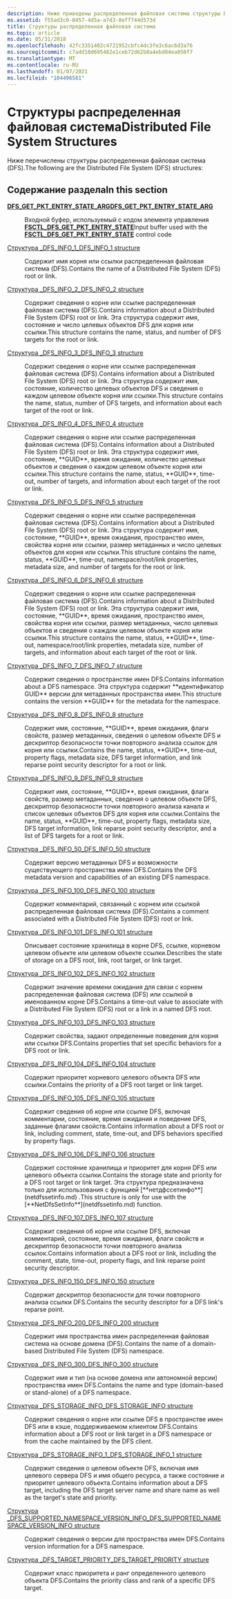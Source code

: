 ```yaml
---
description: Ниже приведены распределенная файловая система структуры DFS.
ms.assetid: f55ad3c0-0457-4d5a-a7d3-8eff744d573d
title: Структуры распределенная файловая система
ms.topic: article
ms.date: 05/31/2018
ms.openlocfilehash: 42fc3351402c4721952cbfc4dc3fe3c6ac6d3a76
ms.sourcegitcommit: c7add10d695482e1ceb72d62b8a4ebd84ea050f7
ms.translationtype: MT
ms.contentlocale: ru-RU
ms.lasthandoff: 01/07/2021
ms.locfileid: "104496581"
---
```

# <a name="distributed-file-system-structures"></a><span data-ttu-id="fb5ab-103">Структуры распределенная файловая система</span><span class="sxs-lookup"><span data-stu-id="fb5ab-103">Distributed File System Structures</span></span>

<span data-ttu-id="fb5ab-104">Ниже перечислены структуры распределенная файловая система (DFS).</span><span class="sxs-lookup"><span data-stu-id="fb5ab-104">The following are the Distributed File System (DFS) structures:</span></span>

## <a name="in-this-section"></a><span data-ttu-id="fb5ab-105">Содержание раздела</span><span class="sxs-lookup"><span data-stu-id="fb5ab-105">In this section</span></span>

<dl> <dt>

[<span data-ttu-id="fb5ab-106">**DFS_GET_PKT_ENTRY_STATE_ARG**</span><span class="sxs-lookup"><span data-stu-id="fb5ab-106">**DFS_GET_PKT_ENTRY_STATE_ARG**</span></span>](/windows/win32/api/lmdfs/ns-lmdfs-dfs_get_pkt_entry_state_arg)
</dt> <dd>

<span data-ttu-id="fb5ab-107">Входной буфер, используемый с кодом элемента управления [**FSCTL_DFS_GET_PKT_ENTRY_STATE**](fsctl-dfs-get-pkt-entry-state.md)</span><span class="sxs-lookup"><span data-stu-id="fb5ab-107">Input buffer used with the [**FSCTL_DFS_GET_PKT_ENTRY_STATE**](fsctl-dfs-get-pkt-entry-state.md) control code</span></span>
</dd> <dt>

[<span data-ttu-id="fb5ab-108">Структура _DFS_INFO_1</span><span class="sxs-lookup"><span data-stu-id="fb5ab-108">_DFS_INFO_1 structure</span></span>](/windows/desktop/api/lmdfs/ns-lmdfs-dfs_info_1)
</dt> <dd>
<span data-ttu-id="fb5ab-109">Содержит имя корня или ссылки распределенная файловая система (DFS).</span><span class="sxs-lookup"><span data-stu-id="fb5ab-109">Contains the name of a Distributed File System (DFS) root or link.</span></span>

</dd> <dt>

[<span data-ttu-id="fb5ab-110">Структура _DFS_INFO_2</span><span class="sxs-lookup"><span data-stu-id="fb5ab-110">_DFS_INFO_2 structure</span></span>](/windows/desktop/api/lmdfs/ns-lmdfs-dfs_info_2)
</dt> <dd>
<span data-ttu-id="fb5ab-111">Содержит сведения о корне или ссылке распределенная файловая система (DFS).</span><span class="sxs-lookup"><span data-stu-id="fb5ab-111">Contains information about a Distributed File System (DFS) root or link.</span></span> <span data-ttu-id="fb5ab-112">Эта структура содержит имя, состояние и число целевых объектов DFS для корня или ссылки.</span><span class="sxs-lookup"><span data-stu-id="fb5ab-112">This structure contains the name, status, and number of DFS targets for the root or link.</span></span>

</dd> <dt>

[<span data-ttu-id="fb5ab-113">Структура _DFS_INFO_3</span><span class="sxs-lookup"><span data-stu-id="fb5ab-113">_DFS_INFO_3 structure</span></span>](/windows/desktop/api/lmdfs/ns-lmdfs-dfs_info_3)
</dt> <dd>
<span data-ttu-id="fb5ab-114">Содержит сведения о корне или ссылке распределенная файловая система (DFS).</span><span class="sxs-lookup"><span data-stu-id="fb5ab-114">Contains information about a Distributed File System (DFS) root or link.</span></span> <span data-ttu-id="fb5ab-115">Эта структура содержит имя, состояние, количество целевых объектов DFS и сведения о каждом целевом объекте корня или ссылки.</span><span class="sxs-lookup"><span data-stu-id="fb5ab-115">This structure contains the name, status, number of DFS targets, and information about each target of the root or link.</span></span>

</dd> <dt>

[<span data-ttu-id="fb5ab-116">Структура _DFS_INFO_4</span><span class="sxs-lookup"><span data-stu-id="fb5ab-116">_DFS_INFO_4 structure</span></span>](/windows/desktop/api/lmdfs/ns-lmdfs-dfs_info_4)
</dt> <dd>
<span data-ttu-id="fb5ab-117">Содержит сведения о корне или ссылке распределенная файловая система (DFS).</span><span class="sxs-lookup"><span data-stu-id="fb5ab-117">Contains information about a Distributed File System (DFS) root or link.</span></span> <span data-ttu-id="fb5ab-118">Эта структура содержит имя, состояние, **GUID**, время ожидания, количество целевых объектов и сведения о каждом целевом объекте корня или ссылки.</span><span class="sxs-lookup"><span data-stu-id="fb5ab-118">This structure contains the name, status, **GUID**, time-out, number of targets, and information about each target of the root or link.</span></span>

</dd> <dt>

[<span data-ttu-id="fb5ab-119">Структура _DFS_INFO_5</span><span class="sxs-lookup"><span data-stu-id="fb5ab-119">_DFS_INFO_5 structure</span></span>](/windows/desktop/api/lmdfs/ns-lmdfs-dfs_info_5)
</dt> <dd>
<span data-ttu-id="fb5ab-120">Содержит сведения о корне или ссылке распределенная файловая система (DFS).</span><span class="sxs-lookup"><span data-stu-id="fb5ab-120">Contains information about a Distributed File System (DFS) root or link.</span></span> <span data-ttu-id="fb5ab-121">Эта структура содержит имя, состояние, **GUID**, время ожидания, пространство имен, свойства корня или ссылки, размер метаданных и число целевых объектов для корня или ссылки.</span><span class="sxs-lookup"><span data-stu-id="fb5ab-121">This structure contains the name, status, **GUID**, time-out, namespace/root/link properties, metadata size, and number of targets for the root or link.</span></span>

</dd> <dt>

[<span data-ttu-id="fb5ab-122">Структура _DFS_INFO_6</span><span class="sxs-lookup"><span data-stu-id="fb5ab-122">_DFS_INFO_6 structure</span></span>](/windows/desktop/api/lmdfs/ns-lmdfs-dfs_info_6)
</dt> <dd>
<span data-ttu-id="fb5ab-123">Содержит сведения о корне или ссылке распределенная файловая система (DFS).</span><span class="sxs-lookup"><span data-stu-id="fb5ab-123">Contains information about a Distributed File System (DFS) root or link.</span></span> <span data-ttu-id="fb5ab-124">Эта структура содержит имя, состояние, **GUID**, время ожидания, пространство имен, свойства корня или ссылки, размер метаданных, число целевых объектов и сведения о каждом целевом объекте корня или ссылки.</span><span class="sxs-lookup"><span data-stu-id="fb5ab-124">This structure contains the name, status, **GUID**, time-out, namespace/root/link properties, metadata size, number of targets, and information about each target of the root or link.</span></span>

</dd> <dt>

[<span data-ttu-id="fb5ab-125">Структура _DFS_INFO_7</span><span class="sxs-lookup"><span data-stu-id="fb5ab-125">_DFS_INFO_7 structure</span></span>](/windows/desktop/api/lmdfs/ns-lmdfs-dfs_info_7)
</dt> <dd>
<span data-ttu-id="fb5ab-126">Содержит сведения о пространстве имен DFS.</span><span class="sxs-lookup"><span data-stu-id="fb5ab-126">Contains information about a DFS namespace.</span></span> <span data-ttu-id="fb5ab-127">Эта структура содержит **идентификатор GUID** версии для метаданных пространства имен.</span><span class="sxs-lookup"><span data-stu-id="fb5ab-127">This structure contains the version **GUID** for the metadata for the namespace.</span></span>

</dd> <dt>

[<span data-ttu-id="fb5ab-128">Структура _DFS_INFO_8</span><span class="sxs-lookup"><span data-stu-id="fb5ab-128">_DFS_INFO_8 structure</span></span>](/windows/desktop/api/lmdfs/ns-lmdfs-dfs_info_8)
</dt> <dd>
<span data-ttu-id="fb5ab-129">Содержит имя, состояние, **GUID**, время ожидания, флаги свойств, размер метаданных, сведения о целевом объекте DFS и дескриптор безопасности точки повторного анализа ссылок для корня или ссылки.</span><span class="sxs-lookup"><span data-stu-id="fb5ab-129">Contains the name, status, **GUID**, time-out, property flags, metadata size, DFS target information, and link reparse point security descriptor for a root or link.</span></span>

</dd> <dt>

[<span data-ttu-id="fb5ab-130">Структура _DFS_INFO_9</span><span class="sxs-lookup"><span data-stu-id="fb5ab-130">_DFS_INFO_9 structure</span></span>](/windows/desktop/api/lmdfs/ns-lmdfs-dfs_info_9)
</dt> <dd>
<span data-ttu-id="fb5ab-131">Содержит имя, состояние, **GUID**, время ожидания, флаги свойств, размер метаданных, сведения о целевом объекте DFS, дескриптор безопасности точки повторного анализа канала и список целевых объектов DFS для корня или ссылки.</span><span class="sxs-lookup"><span data-stu-id="fb5ab-131">Contains the name, status, **GUID**, time-out, property flags, metadata size, DFS target information, link reparse point security descriptor, and a list of DFS targets for a root or link.</span></span>

</dd> <dt>

[<span data-ttu-id="fb5ab-132">Структура _DFS_INFO_50</span><span class="sxs-lookup"><span data-stu-id="fb5ab-132">_DFS_INFO_50 structure</span></span>](/windows/desktop/api/lmdfs/ns-lmdfs-dfs_info_50)
</dt> <dd>
<span data-ttu-id="fb5ab-133">Содержит версию метаданных DFS и возможности существующего пространства имен DFS.</span><span class="sxs-lookup"><span data-stu-id="fb5ab-133">Contains the DFS metadata version and capabilities of an existing DFS namespace.</span></span>

</dd> <dt>

[<span data-ttu-id="fb5ab-134">Структура _DFS_INFO_100</span><span class="sxs-lookup"><span data-stu-id="fb5ab-134">_DFS_INFO_100 structure</span></span>](/windows/desktop/api/lmdfs/ns-lmdfs-dfs_info_100)
</dt> <dd>
<span data-ttu-id="fb5ab-135">Содержит комментарий, связанный с корнем или ссылкой распределенная файловая система (DFS).</span><span class="sxs-lookup"><span data-stu-id="fb5ab-135">Contains a comment associated with a Distributed File System (DFS) root or link.</span></span>

</dd> <dt>

[<span data-ttu-id="fb5ab-136">Структура _DFS_INFO_101</span><span class="sxs-lookup"><span data-stu-id="fb5ab-136">_DFS_INFO_101 structure</span></span>](/windows/desktop/api/lmdfs/ns-lmdfs-dfs_info_101)
</dt> <dd>
<span data-ttu-id="fb5ab-137">Описывает состояние хранилища в корне DFS, ссылке, корневом целевом объекте или целевом объекте ссылки.</span><span class="sxs-lookup"><span data-stu-id="fb5ab-137">Describes the state of storage on a DFS root, link, root target, or link target.</span></span>

</dd> <dt>

[<span data-ttu-id="fb5ab-138">Структура _DFS_INFO_102</span><span class="sxs-lookup"><span data-stu-id="fb5ab-138">_DFS_INFO_102 structure</span></span>](/windows/desktop/api/lmdfs/ns-lmdfs-dfs_info_102)
</dt> <dd>
<span data-ttu-id="fb5ab-139">Содержит значение времени ожидания для связи с корнем распределенная файловая система (DFS) или ссылкой в именованном корне DFS.</span><span class="sxs-lookup"><span data-stu-id="fb5ab-139">Contains a time-out value to associate with a Distributed File System (DFS) root or a link in a named DFS root.</span></span>

</dd> <dt>

[<span data-ttu-id="fb5ab-140">Структура _DFS_INFO_103</span><span class="sxs-lookup"><span data-stu-id="fb5ab-140">_DFS_INFO_103 structure</span></span>](/windows/desktop/api/lmdfs/ns-lmdfs-dfs_info_103)
</dt> <dd>
<span data-ttu-id="fb5ab-141">Содержит свойства, задают определенные поведения для корня или ссылки DFS.</span><span class="sxs-lookup"><span data-stu-id="fb5ab-141">Contains properties that set specific behaviors for a DFS root or link.</span></span>

</dd> <dt>

[<span data-ttu-id="fb5ab-142">Структура _DFS_INFO_104</span><span class="sxs-lookup"><span data-stu-id="fb5ab-142">_DFS_INFO_104 structure</span></span>](/windows/desktop/api/lmdfs/ns-lmdfs-dfs_info_104)
</dt> <dd>
<span data-ttu-id="fb5ab-143">Содержит приоритет корневого целевого объекта DFS или ссылки.</span><span class="sxs-lookup"><span data-stu-id="fb5ab-143">Contains the priority of a DFS root target or link target.</span></span>

</dd> <dt>

[<span data-ttu-id="fb5ab-144">Структура _DFS_INFO_105</span><span class="sxs-lookup"><span data-stu-id="fb5ab-144">_DFS_INFO_105 structure</span></span>](/windows/desktop/api/lmdfs/ns-lmdfs-dfs_info_105)
</dt> <dd>
<span data-ttu-id="fb5ab-145">Содержит сведения об корне или ссылке DFS, включая комментарии, состояние, время ожидания и поведение DFS, заданные флагами свойств.</span><span class="sxs-lookup"><span data-stu-id="fb5ab-145">Contains information about a DFS root or link, including comment, state, time-out, and DFS behaviors specified by property flags.</span></span>

</dd> <dt>

[<span data-ttu-id="fb5ab-146">Структура _DFS_INFO_106</span><span class="sxs-lookup"><span data-stu-id="fb5ab-146">_DFS_INFO_106 structure</span></span>](/windows/desktop/api/lmdfs/ns-lmdfs-dfs_info_106)
</dt> <dd>
<span data-ttu-id="fb5ab-147">Содержит состояние хранилища и приоритет для корня DFS или целевого объекта ссылки.</span><span class="sxs-lookup"><span data-stu-id="fb5ab-147">Contains the storage state and priority for a DFS root target or link target.</span></span> <span data-ttu-id="fb5ab-148">Эта структура предназначена только для использования с функцией [**нетдфссетинфо**](netdfssetinfo.md) .</span><span class="sxs-lookup"><span data-stu-id="fb5ab-148">This structure is only for use with the [**NetDfsSetInfo**](netdfssetinfo.md) function.</span></span>

</dd> <dt>

[<span data-ttu-id="fb5ab-149">Структура _DFS_INFO_107</span><span class="sxs-lookup"><span data-stu-id="fb5ab-149">_DFS_INFO_107 structure</span></span>](/windows/desktop/api/lmdfs/ns-lmdfs-dfs_info_107)
</dt> <dd>
<span data-ttu-id="fb5ab-150">Содержит сведения об корне или ссылке DFS, включая комментарий, состояние, время ожидания, флаги свойств и дескриптор безопасности точки повторного анализа ссылок.</span><span class="sxs-lookup"><span data-stu-id="fb5ab-150">Contains information about a DFS root or link, including the comment, state, time-out, property flags, and link reparse point security descriptor.</span></span>

</dd> <dt>

[<span data-ttu-id="fb5ab-151">Структура _DFS_INFO_150</span><span class="sxs-lookup"><span data-stu-id="fb5ab-151">_DFS_INFO_150 structure</span></span>](/windows/desktop/api/lmdfs/ns-lmdfs-dfs_info_150)
</dt> <dd>
<span data-ttu-id="fb5ab-152">Содержит дескриптор безопасности для точки повторного анализа ссылки DFS.</span><span class="sxs-lookup"><span data-stu-id="fb5ab-152">Contains the security descriptor for a DFS link's reparse point.</span></span>

</dd> <dt>

[<span data-ttu-id="fb5ab-153">Структура _DFS_INFO_200</span><span class="sxs-lookup"><span data-stu-id="fb5ab-153">_DFS_INFO_200 structure</span></span>](/windows/desktop/api/lmdfs/ns-lmdfs-dfs_info_200)
</dt> <dd>
<span data-ttu-id="fb5ab-154">Содержит имя пространства имен распределенная файловая система на основе домена (DFS).</span><span class="sxs-lookup"><span data-stu-id="fb5ab-154">Contains the name of a domain-based Distributed File System (DFS) namespace.</span></span>

</dd> <dt>

[<span data-ttu-id="fb5ab-155">Структура _DFS_INFO_300</span><span class="sxs-lookup"><span data-stu-id="fb5ab-155">_DFS_INFO_300 structure</span></span>](/windows/desktop/api/lmdfs/ns-lmdfs-dfs_info_300)
</dt> <dd>
<span data-ttu-id="fb5ab-156">Содержит имя и тип (на основе домена или автономной версии) пространства имен DFS.</span><span class="sxs-lookup"><span data-stu-id="fb5ab-156">Contains the name and type (domain-based or stand-alone) of a DFS namespace.</span></span>

</dd> <dt>

[<span data-ttu-id="fb5ab-157">Структура _DFS_STORAGE_INFO</span><span class="sxs-lookup"><span data-stu-id="fb5ab-157">_DFS_STORAGE_INFO structure</span></span>](/windows/desktop/api/lmdfs/ns-lmdfs-dfs_storage_info)
</dt> <dd>
<span data-ttu-id="fb5ab-158">Содержит сведения о корне или ссылке DFS в пространстве имен DFS или в кэше, поддерживаемом клиентом DFS.</span><span class="sxs-lookup"><span data-stu-id="fb5ab-158">Contains information about a DFS root or link target in a DFS namespace or from the cache maintained by the DFS client.</span></span>

</dd> <dt>

[<span data-ttu-id="fb5ab-159">Структура _DFS_STORAGE_INFO_1</span><span class="sxs-lookup"><span data-stu-id="fb5ab-159">_DFS_STORAGE_INFO_1 structure</span></span>](/windows/desktop/api/lmdfs/ns-lmdfs-dfs_storage_info_1)
</dt> <dd>
<span data-ttu-id="fb5ab-160">Содержит сведения о целевом объекте DFS, включая имя целевого сервера DFS и имя общего ресурса, а также состояние и приоритет целевого объекта.</span><span class="sxs-lookup"><span data-stu-id="fb5ab-160">Contains information about a DFS target, including the DFS target server name and share name as well as the target's state and priority.</span></span>

</dd> <dt>

[<span data-ttu-id="fb5ab-161">Структура _DFS_SUPPORTED_NAMESPACE_VERSION_INFO</span><span class="sxs-lookup"><span data-stu-id="fb5ab-161">_DFS_SUPPORTED_NAMESPACE_VERSION_INFO structure</span></span>](/windows/desktop/api/lmdfs/ns-lmdfs-dfs_supported_namespace_version_info)
</dt> <dd>
<span data-ttu-id="fb5ab-162">Содержит сведения о версии для пространства имен DFS.</span><span class="sxs-lookup"><span data-stu-id="fb5ab-162">Contains version information for a DFS namespace.</span></span>

</dd> <dt>

[<span data-ttu-id="fb5ab-163">Структура _DFS_TARGET_PRIORITY</span><span class="sxs-lookup"><span data-stu-id="fb5ab-163">_DFS_TARGET_PRIORITY structure</span></span>](/windows/desktop/api/lmdfs/ns-lmdfs-dfs_target_priority)
</dt> <dd>
<span data-ttu-id="fb5ab-164">Содержит класс приоритета и ранг определенного целевого объекта DFS.</span><span class="sxs-lookup"><span data-stu-id="fb5ab-164">Contains the priority class and rank of a specific DFS target.</span></span>

</dd> </dl>
